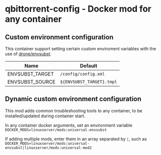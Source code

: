 # qbittorrent-config - Docker mod for any container

## Custom environment configuration

This container support setting certain custom enviroment variables with the use of [drone/envsubst](https://github.com/drone/envsubst).

| Name             | Default                    |
|------------------|----------------------------|
| ENVSUBST_TARGET  | `/config/config.xml`       |
| ENVSUBST_SOURCE  | `${ENVSUBST_TARGET}.tmpl`  |

## Dynamic custom environment configuration

This mod adds common troubleshooting tools to any container, to be installed/updated during container start.

In any container docker arguments, set an environment variable `DOCKER_MODS=linuxserver/mods:universal-envsubst`

If adding multiple mods, enter them in an array separated by `|`, such as `DOCKER_MODS=linuxserver/mods:universal-envsubst|linuxserver/mods:universal-mod2`
